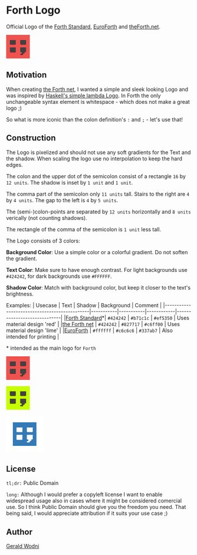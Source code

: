 # Forth Logo
Official Logo of the [Forth Standard](https://forth-standard.org), [EuroForth](http://euroforth.org) and [theForth.net](https://theforth.net).

![Forth Logo](https://github.com/GeraldWodni/forth-logo/raw/master/forth-standard.org/forth.png "Forth Standard Logo")

## Motivation
When creating [the Forth net](https://theforth.net), I wanted a simple and sleek looking Logo and was inspired by [Haskell's simple lambda Logo](https://www.haskell.org/).
In Forth the only unchangeable syntax element is whitespace - which does not make a great logo ;)

So what is more iconic than the colon definition's `:` and `;` - let's use that!

## Construction
The Logo is pixelized and should not use any soft gradients for the Text and the shadow.
When scaling the logo use no interpolation to keep the hard edges.

The colon and the upper dot of the semicolon consist of a rectangle `16` by `12 units`.
The shadow is inset by `1 unit` and `1 unit`.

The comma part of the semicolon only `11 units` tall.
Stairs to the right are `4` by `4 units`.
The gap to the left is `4` by `5 units`.

The (semi-)colon-points are separated by `12 units` horizontally and `8 units` verically (not counting shadows).

The rectangle of the comma of the semicolon is `1 unit` less tall.

The Logo consists of 3 colors:

__Background Color__: Use a simple color or a colorful gradient. Do not soften the gradient.

__Text Color__: Make sure to have enough contrast. For light backgrounds use `#424242`, for dark backgrounds use `#FFFFFF`.

__Shadow Color__: Match with background color, but keep it closer to the text's brightness.

Examples:
| Usecase                                      | Text      | Shadow    | Background | Comment                     |
|----------------------------------------------|-----------|-----------|------------|-----------------------------|
|[Forth Standard](https://forth-standard.org)\*| `#424242` | `#b71c1c` | `#ef5350`  | Uses material design 'red'  |
|[the Forth net](https://theForth.net)         | `#424242` | `#827717` | `#c6ff00`  | Uses material design 'lime' |
|[EuroForth](http://www.euroforth.org/)        | `#ffffff` | `#c6c6c6` | `#337ab7`  | Also intended for printing  |

\* intended as the main logo for `Forth`

![Forth Logo](https://github.com/GeraldWodni/forth-logo/raw/master/forth-standard.org/forth.png)

![the Forth net Logo](https://github.com/GeraldWodni/forth-logo/raw/master/theforth.net/logo.png)

![EuroForth](https://github.com/GeraldWodni/forth-logo/raw/master/euroforth/logo.png)

## License
`tl;dr:` Public Domain

`long:`
Although I would prefer a copyleft license I want to enable widespread usage also in cases where it might be considered comercial use. So I think Public Domain should give you the freedom you need. That being said, I would appreciate attribution if it suits your use case ;)

## Author
[Gerald Wodni](https://github.com/GeraldWodni)

